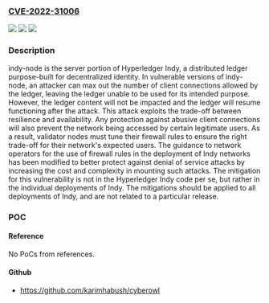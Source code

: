 ### [CVE-2022-31006](https://cve.mitre.org/cgi-bin/cvename.cgi?name=CVE-2022-31006)
![](https://img.shields.io/static/v1?label=Product&message=indy-node&color=blue)
![](https://img.shields.io/static/v1?label=Version&message=%3C%3D%201.12.6%20&color=brightgreen)
![](https://img.shields.io/static/v1?label=Vulnerability&message=CWE-400%3A%20Uncontrolled%20Resource%20Consumption&color=brightgreen)

### Description

indy-node is the server portion of Hyperledger Indy, a distributed ledger purpose-built for decentralized identity. In vulnerable versions of indy-node, an attacker can max out the number of client connections allowed by the ledger, leaving the ledger unable to be used for its intended purpose. However, the ledger content will not be impacted and the ledger will resume functioning after the attack. This attack exploits the trade-off between resilience and availability. Any protection against abusive client connections will also prevent the network being accessed by certain legitimate users. As a result, validator nodes must tune their firewall rules to ensure the right trade-off for their network's expected users. The guidance to network operators for the use of firewall rules in the deployment of Indy networks has been modified to better protect against denial of service attacks by increasing the cost and complexity in mounting such attacks. The mitigation for this vulnerability is not in the Hyperledger Indy code per se, but rather in the individual deployments of Indy. The mitigations should be applied to all deployments of Indy, and are not related to a particular release.

### POC

#### Reference
No PoCs from references.

#### Github
- https://github.com/karimhabush/cyberowl


